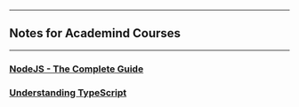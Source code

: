 
---

## Notes for Academind Courses

---

### [NodeJS - The Complete Guide](https://github.com/robinpunn/academind/tree/main/node)

### [Understanding TypeScript](https://github.com/robinpunn/academind/tree/main/typescript)